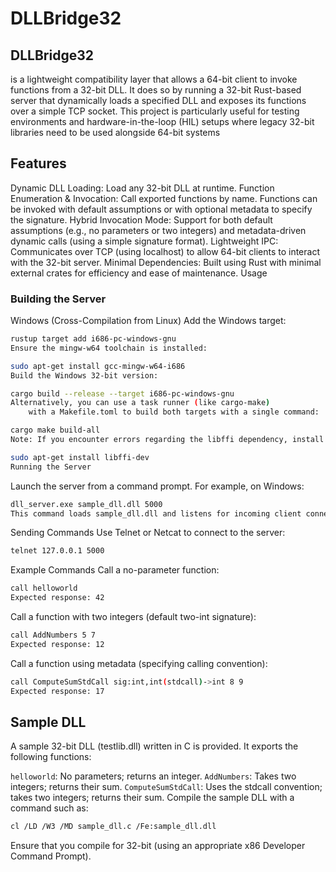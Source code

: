 # DLLBridge32

## DLLBridge32

is a lightweight compatibility layer that allows a 64-bit client to invoke functions from a 32-bit DLL. It does so by running a 32-bit Rust-based server that dynamically loads a specified DLL and exposes its functions over a simple TCP socket. This project is particularly useful for testing environments and hardware-in-the-loop (HIL) setups where legacy 32-bit libraries need to be used alongside 64-bit systems

## Features

Dynamic DLL Loading: Load any 32-bit DLL at runtime.
Function Enumeration & Invocation: Call exported functions by name. Functions can be invoked with default assumptions or with optional metadata to specify the signature.
Hybrid Invocation Mode: Support for both default assumptions (e.g., no parameters or two integers) and metadata-driven dynamic calls (using a simple signature format).
Lightweight IPC: Communicates over TCP (using localhost) to allow 64-bit clients to interact with the 32-bit server.
Minimal Dependencies: Built using Rust with minimal external crates for efficiency and ease of maintenance.
Usage

### Building the Server

Windows (Cross-Compilation from Linux)
Add the Windows target:

```bash
rustup target add i686-pc-windows-gnu
Ensure the mingw-w64 toolchain is installed:
```

```bash
sudo apt-get install gcc-mingw-w64-i686
Build the Windows 32-bit version:
```

```bash
cargo build --release --target i686-pc-windows-gnu
Alternatively, you can use a task runner (like cargo-make)
    with a Makefile.toml to build both targets with a single command:
```

```bash
cargo make build-all
Note: If you encounter errors regarding the libffi dependency, install the development package on Linux:
```

```bash
sudo apt-get install libffi-dev
Running the Server
```

Launch the server from a command prompt. For example, on Windows:

```bash
dll_server.exe sample_dll.dll 5000
This command loads sample_dll.dll and listens for incoming client connections on port 5000.
```

Sending Commands
Use Telnet or Netcat to connect to the server:

```bash
telnet 127.0.0.1 5000
```

Example Commands
Call a no-parameter function:

```bash
call helloworld
Expected response: 42
```

Call a function with two integers (default two-int signature):

```bash
call AddNumbers 5 7
Expected response: 12
```

Call a function using metadata (specifying calling convention):

```bash
call ComputeSumStdCall sig:int,int(stdcall)->int 8 9
Expected response: 17
```

## Sample DLL

A sample 32-bit DLL (testlib.dll) written in C is provided. It exports the following functions:

`helloworld`: No parameters; returns an integer.
`AddNumbers`: Takes two integers; returns their sum.
`ComputeSumStdCall`: Uses the stdcall convention; takes two integers; returns their sum.
Compile the sample DLL with a command such as:

```bash
cl /LD /W3 /MD sample_dll.c /Fe:sample_dll.dll
```

Ensure that you compile for 32-bit (using an appropriate x86 Developer Command Prompt).
